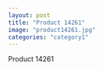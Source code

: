```yaml
---
layout: post
title: "Product 14261"
image: "product14261.jpg"
categories: "category1"
---
```

Product 14261
